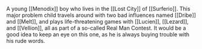 A young <span class="races">[[Menodix]]</span> boy who lives in the <span class="political-bodies-places">[[Lost City]]</span> of <span class="political-bodies-places">[[Surferio]]</span>.
This major problem child travels around with two bad influences named <span class="people">[[Dribe]]</span> and <span class="people">[[Melt]]</span>, and plays life-threatening games with <span class="people">[[Lucien]]</span>, <span class="people">[[Lezard]]</span>, and <span class="people">[[Vellion]]</span>, all as part of a so-called Real Man Contest.
It would be a good idea to keep an eye on this one, as he is always buying trouble with his rude words.